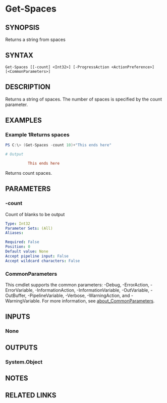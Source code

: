 ﻿---
external help file: EulandaConnect-help.xml
Module Name: EulandaConnect
online version: https://github.com/Eulanda/EulandaConnect/blob/master/docs/docs/Get-Spaces.md
schema: 2.0.0
lastMod: 2024-03-19T06:27:25
---

# Get-Spaces

## SYNOPSIS
Returns a string from spaces

## SYNTAX

```
Get-Spaces [[-count] <Int32>] [-ProgressAction <ActionPreference>] [<CommonParameters>]
```

## DESCRIPTION
Returns a string of spaces. The number of spaces is specified by the count parameter.

## EXAMPLES

### Example 1Returns spaces
```powershell
PS C:\> (Get-Spaces -count 10)+"This ends here"
```

```ini
# Output

          This ends here
```

Returns count spaces.

## PARAMETERS

### -count
Count of blanks to be output

```yaml
Type: Int32
Parameter Sets: (All)
Aliases:

Required: False
Position: 0
Default value: None
Accept pipeline input: False
Accept wildcard characters: False
```


### CommonParameters
This cmdlet supports the common parameters: -Debug, -ErrorAction, -ErrorVariable, -InformationAction, -InformationVariable, -OutVariable, -OutBuffer, -PipelineVariable, -Verbose, -WarningAction, and -WarningVariable. For more information, see [about_CommonParameters](http://go.microsoft.com/fwlink/?LinkID=113216).

## INPUTS

### None

## OUTPUTS

### System.Object
## NOTES

## RELATED LINKS


